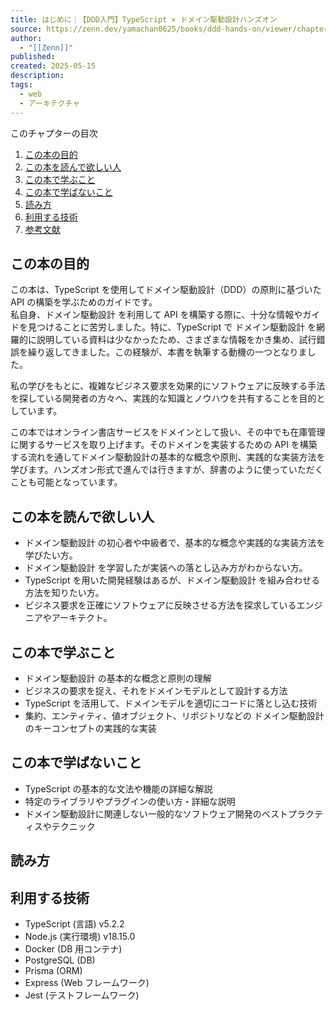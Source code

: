 ```yaml
---
title: はじめに｜【DDD入門】TypeScript × ドメイン駆動設計ハンズオン
source: https://zenn.dev/yamachan0625/books/ddd-hands-on/viewer/chapter1_intro
author:
  - "[[Zenn]]"
published: 
created: 2025-05-15
description: 
tags:
  - web
  - アーキテクチャ
---
```

このチャプターの目次

1. [この本の目的](https://zenn.dev/yamachan0625/books/ddd-hands-on/viewer/#%E3%81%93%E3%81%AE%E6%9C%AC%E3%81%AE%E7%9B%AE%E7%9A%84)
2. [この本を読んで欲しい人](https://zenn.dev/yamachan0625/books/ddd-hands-on/viewer/#%E3%81%93%E3%81%AE%E6%9C%AC%E3%82%92%E8%AA%AD%E3%82%93%E3%81%A7%E6%AC%B2%E3%81%97%E3%81%84%E4%BA%BA)
3. [この本で学ぶこと](https://zenn.dev/yamachan0625/books/ddd-hands-on/viewer/#%E3%81%93%E3%81%AE%E6%9C%AC%E3%81%A7%E5%AD%A6%E3%81%B6%E3%81%93%E3%81%A8)
4. [この本で学ばないこと](https://zenn.dev/yamachan0625/books/ddd-hands-on/viewer/#%E3%81%93%E3%81%AE%E6%9C%AC%E3%81%A7%E5%AD%A6%E3%81%B0%E3%81%AA%E3%81%84%E3%81%93%E3%81%A8)
5. [読み方](https://zenn.dev/yamachan0625/books/ddd-hands-on/viewer/#%E8%AA%AD%E3%81%BF%E6%96%B9)
6. [利用する技術](https://zenn.dev/yamachan0625/books/ddd-hands-on/viewer/#%E5%88%A9%E7%94%A8%E3%81%99%E3%82%8B%E6%8A%80%E8%A1%93)
7. [参考文献](https://zenn.dev/yamachan0625/books/ddd-hands-on/viewer/#%E5%8F%82%E8%80%83%E6%96%87%E7%8C%AE)

## この本の目的

この本は、TypeScript を使用してドメイン駆動設計（DDD）の原則に基づいた API の構築を学ぶためのガイドです。  
私自身、ドメイン駆動設計 を利用して API を構築する際に、十分な情報やガイドを見つけることに苦労しました。特に、TypeScript で ドメイン駆動設計 を網羅的に説明している資料は少なかったため、さまざまな情報をかき集め、試行錯誤を繰り返してきました。この経験が、本書を執筆する動機の一つとなりました。

私の学びをもとに、複雑なビジネス要求を効果的にソフトウェアに反映する手法を探している開発者の方々へ、実践的な知識とノウハウを共有することを目的としています。

この本ではオンライン書店サービスをドメインとして扱い、その中でも在庫管理に関するサービスを取り上げます。そのドメインを実装するための API を構築する流れを通してドメイン駆動設計の基本的な概念や原則、実践的な実装方法を学びます。ハンズオン形式で進んでは行きますが、辞書のように使っていただくことも可能となっています。

## この本を読んで欲しい人

- ドメイン駆動設計 の初心者や中級者で、基本的な概念や実践的な実装方法を学びたい方。
- ドメイン駆動設計 を学習したが実装への落とし込み方がわからない方。
- TypeScript を用いた開発経験はあるが、ドメイン駆動設計 を組み合わせる方法を知りたい方。
- ビジネス要求を正確にソフトウェアに反映させる方法を探求しているエンジニアやアーキテクト。

## この本で学ぶこと

- ドメイン駆動設計 の基本的な概念と原則の理解
- ビジネスの要求を捉え、それをドメインモデルとして設計する方法
- TypeScript を活用して、ドメインモデルを適切にコードに落とし込む技術
- 集約、エンティティ、値オブジェクト、リポジトリなどの ドメイン駆動設計 のキーコンセプトの実践的な実装

## この本で学ばないこと

- TypeScript の基本的な文法や機能の詳細な解説
- 特定のライブラリやプラグインの使い方・詳細な説明
- ドメイン駆動設計に関連しない一般的なソフトウェア開発のベストプラクティスやテクニック

## 読み方

## 利用する技術

- TypeScript (言語) v5.2.2
- Node.js (実行環境) v18.15.0
- Docker (DB 用コンテナ)
- PostgreSQL (DB)
- Prisma (ORM)
- Express (Web フレームワーク)
- Jest (テストフレームワーク)